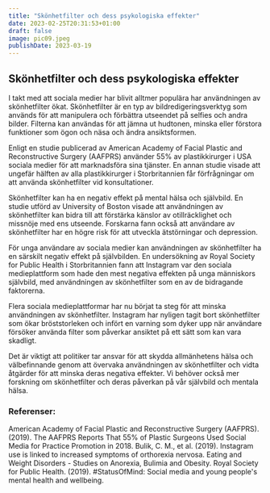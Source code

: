 ```yaml
---
title: "Skönhetfilter och dess psykologiska effekter"
date: 2023-02-25T20:31:53+01:00
draft: false
image: pic09.jpeg
publishDate: 2023-03-19
---
```


## Skönhetfilter och dess psykologiska effekter

I takt med att sociala medier har blivit alltmer populära har användningen av skönhetfilter ökat. Skönhetfilter är en typ av bildredigeringsverktyg som används för att manipulera och förbättra utseendet på selfies och andra bilder. Filterna kan användas för att jämna ut hudtonen, minska eller förstora funktioner som ögon och näsa och ändra ansiktsformen.

Enligt en studie publicerad av American Academy of Facial Plastic and Reconstructive Surgery (AAFPRS) använder 55% av plastikkirurger i USA sociala medier för att marknadsföra sina tjänster. En annan studie visade att ungefär hälften av alla plastikkirurger i Storbritannien får förfrågningar om att använda skönhetfilter vid konsultationer.

Skönhetfilter kan ha en negativ effekt på mental hälsa och självbild. En studie utförd av University of Boston visade att användningen av skönhetfilter kan bidra till att förstärka känslor av otillräcklighet och missnöje med ens utseende. Forskarna fann också att användare av skönhetfilter har en högre risk för att utveckla ätstörningar och depression.

För unga användare av sociala medier kan användningen av skönhetfilter ha en särskilt negativ effekt på självbilden. En undersökning av Royal Society for Public Health i Storbritannien fann att Instagram var den sociala medieplattform som hade den mest negativa effekten på unga människors självbild, med användningen av skönhetfilter som en av de bidragande faktorerna.

Flera sociala medieplattformar har nu börjat ta steg för att minska användningen av skönhetfilter. Instagram har nyligen tagit bort skönhetfilter som ökar bröststorleken och infört en varning som dyker upp när användare försöker använda filter som påverkar ansiktet på ett sätt som kan vara skadligt.

Det är viktigt att politiker tar ansvar för att skydda allmänhetens hälsa och välbefinnande genom att övervaka användningen av skönhetfilter och vidta åtgärder för att minska deras negativa effekter. Vi behöver också mer forskning om skönhetfilter och deras påverkan på vår självbild och mentala hälsa.

### Referenser:

American Academy of Facial Plastic and Reconstructive Surgery (AAFPRS). (2019). The AAFPRS Reports That 55% of Plastic Surgeons Used Social Media for Practice Promotion in 2018.
Bulik, C. M., et al. (2019). Instagram use is linked to increased symptoms of orthorexia nervosa. Eating and Weight Disorders - Studies on Anorexia, Bulimia and Obesity.
Royal Society for Public Health. (2019). #StatusOfMind: Social media and young people's mental health and wellbeing.
